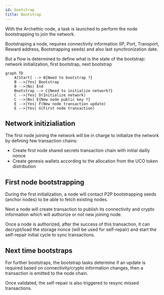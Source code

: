 ```yaml
---
id: bootstrap
title: Bootstrap
---
```


With the Archethic node, a task is launched to  perform the node bootstrapping to join the network.

Bootstraping a node, requires connectivity information (IP, Port, Transport, Reward address, Bootstrapping seeds) and also last synchronization date.

But a flow is determined to define what is the state of the bootstrap: network initialization, first bootstrap, next bootstrap

```mermaid
graph TD
    A[Start] --> B{Need to bootstrap ?}
    B -->|Yes| Bootstrap   
    B -->|No| End
    Bootstrap --> C{Need to initialize network?}
    C -->|Yes| D(Initialize network)
    C -->|No| E{New node public key ?}
    E -->|Yes| F(New node transaction update)
    E -->|Yes| G(First node transaction)
```

## Network initizialiation

The first node joining the network will be in charge to initialize the network by defining few transaction chains:


- Create first node shared secrets transaction chain with initial dailly nonce
- Create genesis wallets according to the allocation from the UCO token distribution 

## First node bootstrapping

During the first initialization, a node will contact P2P bootstrapping seeds (anchor nodes) to be able to fetch existing nodes.

Next a node will create transaction to publish its connectivity and crypto information which will authorize or not new joining node.

Once a node is authorized, after the success of this transaction, it can decrypt/load the storage nonce (will be used for self-repair) and start the self-repair initial cycle to sync transactions.

## Next time bootstraps

For further bootstraps, the bootstrap tasks determine if an update is required based on connectivity/crypto information changes, then a transaction is emitted to the node chain.

Once validated, the self-repair is also triggered to resync missed transactions.
